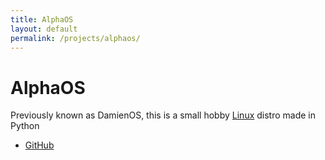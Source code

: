 ```yaml
---
title: AlphaOS
layout: default
permalink: /projects/alphaos/
---
```

# AlphaOS
Previously known as DamienOS, this is a small hobby [Linux](https://kernel.org) distro made in Python

* [GitHub](https://github.com/AlphaGameDeveloper/AlphaOS/)
